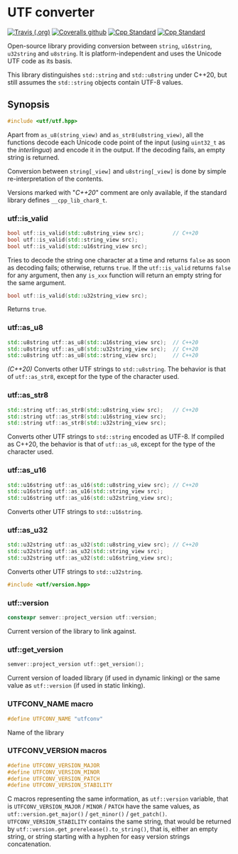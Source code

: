 # UTF converter

[![Travis (.org)][Travis badge]][Travis]
[![Coveralls github][Coveralls badge]][Coveralls]
[![Cpp Standard][17-badge]][17]
[![Cpp Standard][20-badge]][20]

Open-source library providing conversion between `string`, `u16string`,
`u32string` and `u8string`. It is platform-independent and uses the Unicode
UTF code as its basis.

This library distinguishes `std::string` and `std::u8string` under C++20,
but still assumes the `std::string` objects contain UTF-8 values.

## Synopsis

```cpp
#include <utf/utf.hpp>
```

Apart from `as_u8(string_view)` and `as_str8(u8string_view)`, all the
functions decode each Unicode code point of the input (using `uint32_t` as
the _interlingua_) and encode it in the output. If the decoding fails, an
empty string is returned.

Conversion between `string[_view]` and `u8string[_view]` is done by simple
re-interpretation of the contents.

Versions marked with "_C++20_" comment are only available, if the standard
library defines `__cpp_lib_char8_t`.

### utf::is_valid

```cpp
bool utf::is_valid(std::u8string_view src);         // C++20
bool utf::is_valid(std::string_view src);
bool utf::is_valid(std::u16string_view src);
```

Tries to decode the string one character at a time and returns `false` as
soon as decoding fails; otherwise, returns `true`. If the `utf::is_valid`
returns `false` for any argument, then any `is_xxx` function will return an
empty string for the same argument.

```cpp
bool utf::is_valid(std::u32string_view src);
```

Returns `true`.

### utf::as_u8

```cpp
std::u8string utf::as_u8(std::u16string_view src);  // C++20
std::u8string utf::as_u8(std::u32string_view src);  // C++20
std::u8string utf::as_u8(std::string_view src);     // C++20
```

_(C++20)_ Converts other UTF strings to `std::u8string`. The behavior is
that of `utf::as_str8`, except for the type of the character used.

### utf::as_str8

```cpp
std::string utf::as_str8(std::u8string_view src);   // C++20
std::string utf::as_str8(std::u16string_view src);
std::string utf::as_str8(std::u32string_view src);
```

Converts other UTF strings to `std::string` encoded as UTF-8. If compiled as
C++20, the behavior is that of `utf::as_u8`, except for the type of the
character used.

### utf::as_u16

```cpp
std::u16string utf::as_u16(std::u8string_view src); // C++20
std::u16string utf::as_u16(std::string_view src);
std::u16string utf::as_u16(std::u32string_view src);
```

Converts other UTF strings to `std::u16string`.

### utf::as_u32

```cpp
std::u32string utf::as_u32(std::u8string_view src); // C++20
std::u32string utf::as_u32(std::string_view src);
std::u32string utf::as_u32(std::u16string_view src);
```

Converts other UTF strings to `std::u32string`.

```cpp
#include <utf/version.hpp>
```

### utf::version

```cpp
constexpr semver::project_version utf::version;
```

Current version of the library to link against.

### utf::get_version

```cpp
semver::project_version utf::get_version();
```

Current version of loaded library (if used in dynamic linking) or the same
value as `utf::version` (if used in static linking).

### UTFCONV_NAME macro

```cpp
#define UTFCONV_NAME "utfconv"
```

Name of the library

### UTFCONV_VERSION macros

```cpp
#define UTFCONV_VERSION_MAJOR
#define UTFCONV_VERSION_MINOR
#define UTFCONV_VERSION_PATCH
#define UTFCONV_VERSION_STABILITY
```

C macros representing the same information, as `utf::version` variable, that
is `UTFCONV_VERSION_MAJOR` / `MINOR` / `PATCH` have the same values, as
`utf::version.get_major()` / `get_minor()` / `get_patch()`.
`UTFCONV_VERSION_STABILITY` contains the same string, that would be returned
by `utf::version.get_prerelease().to_string()`, that is, either an empty
string, or string starting with a hyphen for easy version strings
concatenation.

[Travis badge]: https://img.shields.io/travis/mbits-libs/utfconv?style=flat-square
[Travis]: https://travis-ci.org/mbits-libs/utfconv "Travis-CI"
[Coveralls badge]: https://img.shields.io/coveralls/github/mbits-libs/utfconv?style=flat-square
[Coveralls]: https://coveralls.io/github/mbits-libs/utfconv "Coveralls"
[17-badge]: https://img.shields.io/badge/C%2B%2B-17-informational?style=flat-square
[17]: https://en.wikipedia.org/wiki/C%2B%2B17 "Wikipedia C++17"
[20-badge]: https://img.shields.io/badge/C%2B%2B-20-informational?style=flat-square
[20]: https://en.wikipedia.org/wiki/C%2B%2B20 "Wikipedia C++20"
